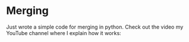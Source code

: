 # Merging
Just wrote a simple code for merging in python. Check out the video my YouTube channel where I explain how it works: 
